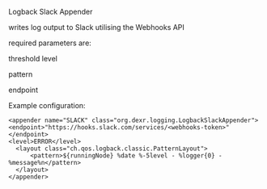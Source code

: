 Logback Slack Appender

writes log output to Slack utilising the Webhooks API

required parameters are:

threshold level

pattern

endpoint

Example configuration:

    <appender name="SLACK" class="org.dexr.logging.LogbackSlackAppender">
    <endpoint>"https://hooks.slack.com/services/<webhooks-token>"</endpoint>
    <level>ERROR</level>
      <layout class="ch.qos.logback.classic.PatternLayout">
          <pattern>${runningNode} %date %-5level - %logger{0} - %message%n</pattern>
      </layout>
    </appender>        
